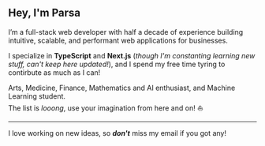 ## Hey, I'm Parsa
I’m a full-stack web developer with half a decade of experience building intuitive, scalable, and performant web applications for businesses.

I specialize in **TypeScript** and **Next.js** (*though I'm constanting learning new stuff, can't keep here updated!*), and I spend my free time tyring to contirbute as much as I can!

Arts, Medicine, Finance, Mathematics and AI enthusiast, and Machine Learning student.<br> The list is _looong_, use your imagination from here and on! ⛵️

---

I love working on new ideas, so _**don't**_ miss my email if you got any! 

<!---
parsasabetz/parsasabetz is a ✨ special ✨ repository because its `README.md` (this file) appears on your GitHub profile.
You can click the Preview link to take a look at your changes.
--->
